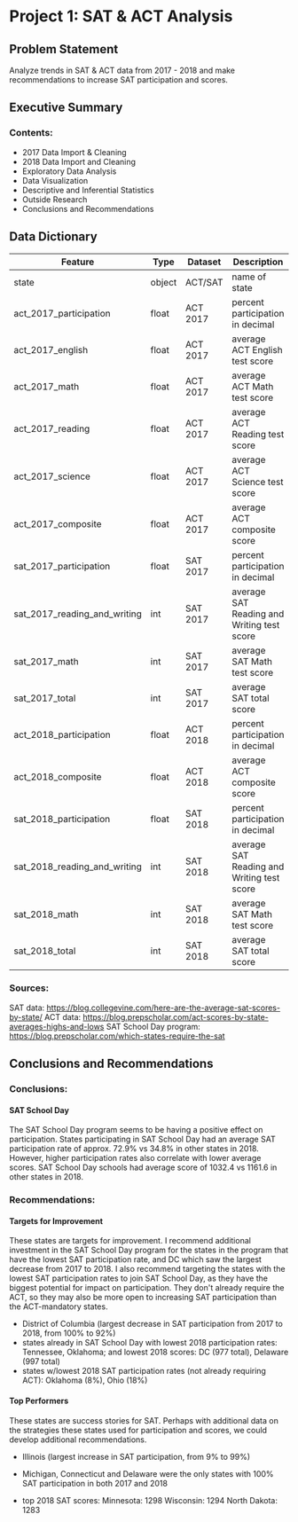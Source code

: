 
# Project 1: SAT & ACT Analysis

## Problem Statement

Analyze trends in SAT & ACT data from 2017 - 2018 and make recommendations to increase SAT participation and scores.

## Executive Summary

### Contents:
- 2017 Data Import & Cleaning
- 2018 Data Import and Cleaning
- Exploratory Data Analysis
- Data Visualization
- Descriptive and Inferential Statistics
- Outside Research
- Conclusions and Recommendations

## Data Dictionary

|Feature|Type|Dataset|Description|
|---|---|---|---|
|state|object|ACT/SAT|name of state| 
|act_2017_participation|float|ACT 2017|percent participation in decimal| 
|act_2017_english|float|ACT 2017|average ACT English test score| 
|act_2017_math|float|ACT 2017|average ACT Math test score| 
|act_2017_reading|float|ACT 2017|average ACT Reading test score| 
|act_2017_science|float|ACT 2017|average ACT Science test score| 
|act_2017_composite|float|ACT 2017|average ACT composite score| 
|sat_2017_participation|float|SAT 2017|percent participation in decimal| 
|sat_2017_reading_and_writing|int|SAT 2017|average SAT Reading and Writing test score|
|sat_2017_math|int|SAT 2017|average SAT Math test score|
|sat_2017_total|int|SAT 2017|average SAT total score|
|act_2018_participation|float|ACT 2018|percent participation in decimal| 
|act_2018_composite|float|ACT 2018|average ACT composite score| 
|sat_2018_participation|float|SAT 2018|percent participation in decimal| 
|sat_2018_reading_and_writing|int|SAT 2018|average SAT Reading and Writing test score| 
|sat_2018_math|int|SAT 2018|average SAT Math test score| 
|sat_2018_total|int|SAT 2018|average SAT total score|


### Sources:
SAT data: https://blog.collegevine.com/here-are-the-average-sat-scores-by-state/
ACT data: https://blog.prepscholar.com/act-scores-by-state-averages-highs-and-lows
SAT School Day program: https://blog.prepscholar.com/which-states-require-the-sat

## Conclusions and Recommendations

### Conclusions:  

#### SAT School Day
The SAT School Day program seems to be having a positive effect on participation. States participating in SAT School Day had an average SAT participation rate of approx. 72.9% vs 34.8% in other states in 2018. However, higher participation rates also correlate with lower average scores. SAT School Day schools had average score of 1032.4 vs 1161.6 in other states in 2018.

### Recommendations:  

#### Targets for Improvement
These states are targets for improvement. I recommend additional investment in the SAT School Day program for the states in the program that have the lowest SAT participation rate, and DC which saw the largest decrease from 2017 to 2018. I also recommend targeting the states with the lowest SAT participation rates to join SAT School Day, as they have the biggest potential for impact on participation. They don't already require the ACT, so they may also be more open to increasing SAT participation than the ACT-mandatory states.
- District of Columbia (largest decrease in SAT participation from 2017 to 2018, from 100% to 92%)
- states already in SAT School Day with lowest 2018 participation rates: Tennessee, Oklahoma; and lowest 2018 scores: DC (977 total), Delaware (997 total)
- states w/lowest 2018 SAT participation rates (not already requiring ACT): Oklahoma (8%), Ohio (18%) 

#### Top Performers
These states are success stories for SAT. Perhaps with additional data on the strategies these states used for participation and scores, we could develop additional recommendations.

- Illinois (largest increase in SAT participation, from 9% to 99%)

- Michigan, Connecticut and Delaware were the only states with 100% SAT participation in both 2017 and 2018

- top 2018 SAT scores: 
Minnesota: 1298
Wisconsin: 1294
North Dakota: 1283


